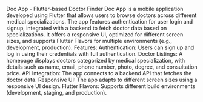 Doc App - Flutter-based Doctor Finder
Doc App is a mobile application developed using Flutter that allows users to browse doctors across different medical specializations. The app features authentication for user login and signup, integrated with a backend to fetch doctor data based on specializations. It offers a responsive UI, optimized for different screen sizes, and supports Flutter Flavors for multiple environments (e.g., development, production).
Features:
Authentication: Users can sign up and log in using their credentials with full authentication.
Doctor Listings: A homepage displays doctors categorized by medical specialization, with details such as name, email, phone number, photo, degree, and consultation price.
API Integration: The app connects to a backend API that fetches the doctor data.
Responsive UI: The app adapts to different screen sizes using a responsive UI design.
Flutter Flavors: Supports different build environments (development, staging, and production).
